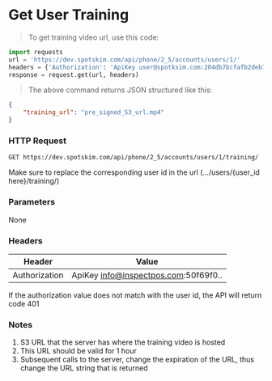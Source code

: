 # Get User Training
> To get training video url, use this code:

```python
import requests
url = 'https://dev.spotskim.com/api/phone/2_5/accounts/users/1/'
headers = {'Authorization': 'ApiKey user@spotksim.com:204db7bcfafb2deb7506b89eb3b9b715b09905c8'}
response = request.get(url, headers)
```

> The above command returns JSON structured like this:

```json
{
    "training_url": "pre_signed_S3_url.mp4"
}
```

### HTTP Request
`GET https://dev.spotskim.com/api/phone/2_5/accounts/users/1/training/`

<aside class="success">
Make sure to replace the corresponding user id in the url (.../users/{user_id here}/training/)
</aside>

### Parameters
None

### Headers
Header | Value
------ | -----
Authorization | ApiKey info@inspectpos.com:50f69f0..

<aside class="warning">
If the authorization value does not match with the user id, the API will return code 401
</aside>

### Notes
1. S3 URL that the server has where the training video is hosted
2. This URL should be valid for 1 hour
3. Subsequent calls to the server, change the expiration of the URL, thus change the URL string that is returned


